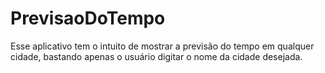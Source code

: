 # PrevisaoDoTempo
Esse aplicativo tem o intuito de mostrar a previsão do tempo em qualquer cidade, bastando apenas o usuário digitar o nome da cidade desejada.
